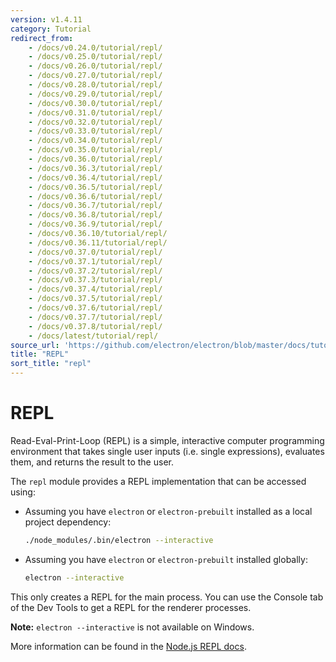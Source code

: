 ```yaml
---
version: v1.4.11
category: Tutorial
redirect_from:
    - /docs/v0.24.0/tutorial/repl/
    - /docs/v0.25.0/tutorial/repl/
    - /docs/v0.26.0/tutorial/repl/
    - /docs/v0.27.0/tutorial/repl/
    - /docs/v0.28.0/tutorial/repl/
    - /docs/v0.29.0/tutorial/repl/
    - /docs/v0.30.0/tutorial/repl/
    - /docs/v0.31.0/tutorial/repl/
    - /docs/v0.32.0/tutorial/repl/
    - /docs/v0.33.0/tutorial/repl/
    - /docs/v0.34.0/tutorial/repl/
    - /docs/v0.35.0/tutorial/repl/
    - /docs/v0.36.0/tutorial/repl/
    - /docs/v0.36.3/tutorial/repl/
    - /docs/v0.36.4/tutorial/repl/
    - /docs/v0.36.5/tutorial/repl/
    - /docs/v0.36.6/tutorial/repl/
    - /docs/v0.36.7/tutorial/repl/
    - /docs/v0.36.8/tutorial/repl/
    - /docs/v0.36.9/tutorial/repl/
    - /docs/v0.36.10/tutorial/repl/
    - /docs/v0.36.11/tutorial/repl/
    - /docs/v0.37.0/tutorial/repl/
    - /docs/v0.37.1/tutorial/repl/
    - /docs/v0.37.2/tutorial/repl/
    - /docs/v0.37.3/tutorial/repl/
    - /docs/v0.37.4/tutorial/repl/
    - /docs/v0.37.5/tutorial/repl/
    - /docs/v0.37.6/tutorial/repl/
    - /docs/v0.37.7/tutorial/repl/
    - /docs/v0.37.8/tutorial/repl/
    - /docs/latest/tutorial/repl/
source_url: 'https://github.com/electron/electron/blob/master/docs/tutorial/repl.md'
title: "REPL"
sort_title: "repl"
---
```


# REPL

Read-Eval-Print-Loop (REPL) is a simple, interactive computer programming
environment that takes single user inputs (i.e. single expressions), evaluates
them, and returns the result to the user.

The `repl` module provides a REPL implementation that can be accessed using:

* Assuming you have `electron` or `electron-prebuilt` installed as a local
  project dependency:

  ```sh
  ./node_modules/.bin/electron --interactive
  ```
* Assuming you have `electron` or `electron-prebuilt` installed globally:

  ```sh
  electron --interactive
  ```

This only creates a REPL for the main process. You can use the Console
tab of the Dev Tools to get a REPL for the renderer processes.

**Note:** `electron --interactive` is not available on Windows.

More information can be found in the [Node.js REPL docs](https://nodejs.org/dist/latest/docs/api/repl.html).
